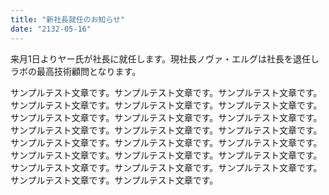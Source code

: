 ```yaml
---
title: "新社長就任のお知らせ"
date: "2132-05-16"
---
```


来月1日よりヤー氏が社長に就任します。現社長ノヴァ・エルグは社長を退任しラボの最高技術顧問となります。

サンプルテスト文章です。サンプルテスト文章です。サンプルテスト文章です。サンプルテスト文章です。サンプルテスト文章です。サンプルテスト文章です。サンプルテスト文章です。サンプルテスト文章です。サンプルテスト文章です。サンプルテスト文章です。サンプルテスト文章です。サンプルテスト文章です。サンプルテスト文章です。サンプルテスト文章です。サンプルテスト文章です。サンプルテスト文章です。サンプルテスト文章です。サンプルテスト文章です。サンプルテスト文章です。サンプルテスト文章です。サンプルテスト文章です。サンプルテスト文章です。サンプルテスト文章です。
